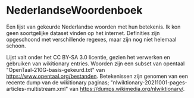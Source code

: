 # NederlandseWoordenboek
Een lijst van gekeurde Nederlandse woorden met hun betekenis. Ik kon geen soortgelijke dataset vinden op het internet.
Definities zijn opgeschoond met verschillende regexes, maar zijn nog niet helemaal schoon.

Lijst valt onder het CC BY-SA 3.0 licentie, gezien het verwerken en gebruiken van wikitionary entries.
Woorden zijn een subset van opentaal "OpenTaal-210G-basis-gekeurd.txt" van https://www.opentaal.org/bestanden.
Betekenissen zijn genomen van een recente dump van de wikitionary paginas; "nlwiktionary-20211001-pages-articles-multistream.xml" van https://dumps.wikimedia.org/nlwiktionary/.
